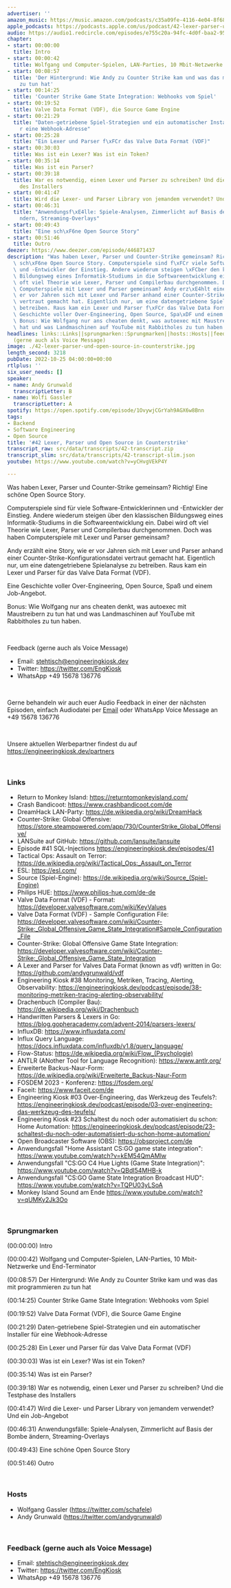 ```yaml
---
advertiser: ''
amazon_music: https://music.amazon.com/podcasts/c35a09fe-4116-4e04-8f68-77d61b112e46/episodes/62f280db-b69f-4fb9-823c-4f59a74c2e05/engineering-kiosk-42-lexer-parser-und-open-source-in-counterstrike
apple_podcasts: https://podcasts.apple.com/us/podcast/42-lexer-parser-und-open-source-in-counterstrike/id1603082924?i=1000583770577&uo=4
audio: https://audio1.redcircle.com/episodes/e755c20a-94fc-4d0f-baa2-95c5486ec18d/stream.mp3
chapter:
- start: 00:00:00
  title: Intro
- start: 00:00:42
  title: Wolfgang und Computer-Spielen, LAN-Parties, 10 Mbit-Netzwerke und End-Terminator
- start: 00:08:57
  title: 'Der Hintergrund: Wie Andy zu Counter Strike kam und was das mit programmieren
    zu tun hat'
- start: 00:14:25
  title: 'Counter Strike Game State Integration: Webhooks vom Spiel'
- start: 00:19:52
  title: Valve Data Format (VDF), die Source Game Engine
- start: 00:21:29
  title: "Daten-getriebene Spiel-Strategien und ein automatischer Installer f\xFC\
    r eine Webhook-Adresse"
- start: 00:25:28
  title: "Ein Lexer und Parser f\xFCr das Valve Data Format (VDF)"
- start: 00:30:03
  title: Was ist ein Lexer? Was ist ein Token?
- start: 00:35:14
  title: Was ist ein Parser?
- start: 00:39:18
  title: War es notwendig, einen Lexer und Parser zu schreiben? Und die Testphase
    des Installers
- start: 00:41:47
  title: Wird die Lexer- und Parser Library von jemandem verwendet? Und ein Job-Angebot
- start: 00:46:31
  title: "Anwendungsf\xE4lle: Spiele-Analysen, Zimmerlicht auf Basis der Bombe \xE4\
    ndern, Streaming-Overlays"
- start: 00:49:43
  title: "Eine sch\xF6ne Open Source Story"
- start: 00:51:46
  title: Outro
deezer: https://www.deezer.com/episode/446871437
description: "Was haben Lexer, Parser und Counter-Strike gemeinsam? Richtig! Eine\
  \ sch\xF6ne Open Source Story. Computerspiele sind f\xFCr viele Software-Entwicklerinnen\
  \ und -Entwickler der Einstieg. Andere wiederum steigen \xFCber den klassischen\
  \ Bildungsweg eines Informatik-Studiums in die Softwareentwicklung ein. Dabei wird\
  \ oft viel Theorie wie Lexer, Parser und Compilerbau durchgenommen. Doch was haben\
  \ Computerspiele mit Lexer und Parser gemeinsam? Andy erz\xE4hlt eine Story, wie\
  \ er vor Jahren sich mit Lexer und Parser anhand einer Counter-Strike-Konfigurationsdatei\
  \ vertraut gemacht hat. Eigentlich nur, um eine datengetriebene Spielanalyse zu\
  \ betreiben. Raus kam ein Lexer und Parser f\xFCr das Valve Data Format (VDF). Eine\
  \ Geschichte voller Over-Engineering, Open Source, Spa\xDF und einem Job-Angebot.\
  \ Bonus: Wie Wolfgang nur ans cheaten denkt, was autoexec mit Maustreibern zu tun\
  \ hat und was Landmaschinen auf YouTube mit Rabbitholes zu tun haben."
headlines: links::Links||sprungmarken::Sprungmarken||hosts::Hosts||feedback-gerne-auch-als-voice-message::Feedback
  (gerne auch als Voice Message)
image: ./42-lexer-parser-und-open-source-in-counterstrike.jpg
length_second: 3218
pubDate: 2022-10-25 04:00:00+00:00
rtlplus: ''
six_user_needs: []
speaker:
- name: Andy Grunwald
  transcriptLetter: B
- name: Wolfi Gassler
  transcriptLetter: A
spotify: https://open.spotify.com/episode/1OvywjCGrYah9AGX6w8Bnn
tags:
- Backend
- Software Engineering
- Open Source
title: '#42 Lexer, Parser und Open Source in Counterstrike'
transcript_raw: src/data/transcripts/42-transcript.zip
transcript_slim: src/data/transcripts/42-transcript-slim.json
youtube: https://www.youtube.com/watch?v=yCHvgVEkP4Y

---
```

<p>Was haben Lexer, Parser und Counter-Strike gemeinsam? Richtig! Eine schöne Open Source Story.</p><p>Computerspiele sind für viele Software-Entwicklerinnen und -Entwickler der Einstieg. Andere wiederum steigen über den klassischen Bildungsweg eines Informatik-Studiums in die Softwareentwicklung ein. Dabei wird oft viel Theorie wie Lexer, Parser und Compilerbau durchgenommen. Doch was haben Computerspiele mit Lexer und Parser gemeinsam?</p><p>Andy erzählt eine Story, wie er vor Jahren sich mit Lexer und Parser anhand einer Counter-Strike-Konfigurationsdatei vertraut gemacht hat. Eigentlich nur, um eine datengetriebene Spielanalyse zu betreiben. Raus kam ein Lexer und Parser für das Valve Data Format (VDF).</p><p>Eine Geschichte voller Over-Engineering, Open Source, Spaß und einem Job-Angebot.</p><p>Bonus: Wie Wolfgang nur ans cheaten denkt, was autoexec mit Maustreibern zu tun hat und was Landmaschinen auf YouTube mit Rabbitholes zu tun haben.</p><p><br></p><p>Feedback (gerne auch als Voice Message)</p><ul><li>Email: <a href="mailto:stehtisch@engineeringkiosk.dev" rel="nofollow">stehtisch@engineeringkiosk.dev</a></li><li>Twitter: <a href="https://twitter.com/EngKiosk" rel="nofollow">https://twitter.com/EngKiosk</a></li><li>WhatsApp +49 15678 136776</li></ul><p><br></p><p>Gerne behandeln wir auch euer Audio Feedback in einer der nächsten Episoden, einfach Audiodatei per <a href="https://engineeringkiosk.dev/kontakt/">Email</a> oder WhatsApp Voice Message an +49 15678 136776</p><p><br></p><p>Unsere aktuellen Werbepartner findest du auf <a href="https://engineeringkiosk.dev/partners">https://engineeringkiosk.dev/partners</a></p><p> </p><h3 id="links">Links</h3><ul><li>Return to Monkey Island: <a href="https://returntomonkeyisland.com/" rel="nofollow">https://returntomonkeyisland.com/</a></li><li>Crash Bandicoot: <a href="https://www.crashbandicoot.com/de" rel="nofollow">https://www.crashbandicoot.com/de</a></li><li>DreamHack LAN-Party: <a href="https://de.wikipedia.org/wiki/DreamHack" rel="nofollow">https://de.wikipedia.org/wiki/DreamHack</a></li><li>Counter-Strike: Global Offensive: <a href="https://store.steampowered.com/app/730/CounterStrike_Global_Offensive/" rel="nofollow">https://store.steampowered.com/app/730/CounterStrike_Global_Offensive/</a></li><li>LANSuite auf GitHub: <a href="https://github.com/lansuite/lansuite" rel="nofollow">https://github.com/lansuite/lansuite</a></li><li>Episode #41 SQL-Injections <a href="https://engineeringkiosk.dev/podcast/episode/41-sql-injections-ein-untersch%C3%A4tztes-risiko/?pk_campaign=shownotes">https://engineeringkiosk.dev/episodes/41</a></li><li>Tactical Ops: Assault on Terror: <a href="https://de.wikipedia.org/wiki/Tactical_Ops:_Assault_on_Terror" rel="nofollow">https://de.wikipedia.org/wiki/Tactical_Ops:_Assault_on_Terror</a></li><li>ESL: <a href="https://esl.com/" rel="nofollow">https://esl.com/</a></li><li>Source (Spiel-Engine): <a href="https://de.wikipedia.org/wiki/Source_(Spiel-Engine)" rel="nofollow">https://de.wikipedia.org/wiki/Source_(Spiel-Engine)</a></li><li>Philips HUE: <a href="https://www.philips-hue.com/de-de" rel="nofollow">https://www.philips-hue.com/de-de</a></li><li>Valve Data Format (VDF) - Format: <a href="https://developer.valvesoftware.com/wiki/KeyValues" rel="nofollow">https://developer.valvesoftware.com/wiki/KeyValues</a></li><li>Valve Data Format (VDF) - Sample Configuration File: <a href="https://developer.valvesoftware.com/wiki/Counter-Strike:_Global_Offensive_Game_State_Integration#Sample_Configuration_File" rel="nofollow">https://developer.valvesoftware.com/wiki/Counter-Strike:_Global_Offensive_Game_State_Integration#Sample_Configuration_File</a></li><li>Counter-Strike: Global Offensive Game State Integration: <a href="https://developer.valvesoftware.com/wiki/Counter-Strike:_Global_Offensive_Game_State_Integration" rel="nofollow">https://developer.valvesoftware.com/wiki/Counter-Strike:_Global_Offensive_Game_State_Integration</a></li><li>A Lexer and Parser for Valves Data Format (known as vdf) written in Go: <a href="https://github.com/andygrunwald/vdf" rel="nofollow">https://github.com/andygrunwald/vdf</a></li><li>Engineering Kiosk #38 Monitoring, Metriken, Tracing, Alerting, Observability: <a href="https://engineeringkiosk.dev/podcast/episode/38-monitoring-metriken-tracing-alerting-observability/">https://engineeringkiosk.dev/podcast/episode/38-monitoring-metriken-tracing-alerting-observability/</a></li><li>Drachenbuch (Compiler Bau): <a href="https://de.wikipedia.org/wiki/Drachenbuch" rel="nofollow">https://de.wikipedia.org/wiki/Drachenbuch</a></li><li>Handwritten Parsers &amp; Lexers in Go: <a href="https://blog.gopheracademy.com/advent-2014/parsers-lexers/" rel="nofollow">https://blog.gopheracademy.com/advent-2014/parsers-lexers/</a></li><li>InfluxDB: <a href="https://www.influxdata.com/" rel="nofollow">https://www.influxdata.com/</a></li><li>Influx Query Language: <a href="https://docs.influxdata.com/influxdb/v1.8/query_language/" rel="nofollow">https://docs.influxdata.com/influxdb/v1.8/query_language/</a></li><li>Flow-Status: <a href="https://de.wikipedia.org/wiki/Flow_(Psychologie)" rel="nofollow">https://de.wikipedia.org/wiki/Flow_(Psychologie)</a></li><li>ANTLR (ANother Tool for Language Recognition): <a href="https://www.antlr.org/" rel="nofollow">https://www.antlr.org/</a></li><li>Erweiterte Backus-Naur-Form: <a href="https://de.wikipedia.org/wiki/Erweiterte_Backus-Naur-Form" rel="nofollow">https://de.wikipedia.org/wiki/Erweiterte_Backus-Naur-Form</a></li><li>FOSDEM 2023 - Konferenz: <a href="https://fosdem.org/" rel="nofollow">https://fosdem.org/</a></li><li>Faceit: <a href="https://www.faceit.com/de" rel="nofollow">https://www.faceit.com/de</a></li><li>Engineering Kiosk #03 Over-Engineering, das Werkzeug des Teufels?: <a href="https://engineeringkiosk.dev/podcast/episode/03-over-engineering-das-werkzeug-des-teufels/">https://engineeringkiosk.dev/podcast/episode/03-over-engineering-das-werkzeug-des-teufels/</a></li><li>Engineering Kiosk #23 Schaltest du noch oder automatisiert du schon: Home Automation: <a href="https://engineeringkiosk.dev/podcast/episode/23-schaltest-du-noch-oder-automatisiert-du-schon-home-automation/">https://engineeringkiosk.dev/podcast/episode/23-schaltest-du-noch-oder-automatisiert-du-schon-home-automation/</a></li><li>Open Broadcaster Software (OBS): <a href="https://obsproject.com/de" rel="nofollow">https://obsproject.com/de</a></li><li>Anwendungsfall &#34;Home Assistant CS:GO game state integration&#34;: <a href="https://www.youtube.com/watch?v=kEM54QmAMlw" rel="nofollow">https://www.youtube.com/watch?v=kEM54QmAMlw</a></li><li>Anwendungsfall &#34;CS:GO C4 Hue Lights (Game State Integration)&#34;: <a href="https://www.youtube.com/watch?v=QBdI54MHB-k" rel="nofollow">https://www.youtube.com/watch?v=QBdI54MHB-k</a></li><li>Anwendungsfall &#34;CS:GO Game State Integration Broadcast HUD&#34;: <a href="https://www.youtube.com/watch?v=TQPU03yLSoA" rel="nofollow">https://www.youtube.com/watch?v=TQPU03yLSoA</a></li><li>Monkey Island Sound am Ende <a href="https://www.youtube.com/watch?v=qUMKy2Jk3Oo" rel="nofollow">https://www.youtube.com/watch?v=qUMKy2Jk3Oo</a> </li></ul><p><br></p><h3 id="sprungmarken">Sprungmarken</h3><p>(00:00:00) Intro</p><p>(00:00:42) Wolfgang und Computer-Spielen, LAN-Parties, 10 Mbit-Netzwerke und End-Terminator</p><p>(00:08:57) Der Hintergrund: Wie Andy zu Counter Strike kam und was das mit programmieren zu tun hat</p><p>(00:14:25) Counter Strike Game State Integration: Webhooks vom Spiel</p><p>(00:19:52) Valve Data Format (VDF), die Source Game Engine</p><p>(00:21:29) Daten-getriebene Spiel-Strategien und ein automatischer Installer für eine Webhook-Adresse</p><p>(00:25:28) Ein Lexer und Parser für das Valve Data Format (VDF)</p><p>(00:30:03) Was ist ein Lexer? Was ist ein Token?</p><p>(00:35:14) Was ist ein Parser?</p><p>(00:39:18) War es notwendig, einen Lexer und Parser zu schreiben? Und die Testphase des Installers</p><p>(00:41:47) Wird die Lexer- und Parser Library von jemandem verwendet? Und ein Job-Angebot</p><p>(00:46:31) Anwendungsfälle: Spiele-Analysen, Zimmerlicht auf Basis der Bombe ändern, Streaming-Overlays</p><p>(00:49:43) Eine schöne Open Source Story</p><p>(00:51:46) Outro</p><p><br></p><h3 id="hosts">Hosts</h3><ul><li>Wolfgang Gassler (<a href="https://twitter.com/schafele" rel="nofollow">https://twitter.com/schafele</a>)</li><li>Andy Grunwald (<a href="https://twitter.com/andygrunwald" rel="nofollow">https://twitter.com/andygrunwald</a>)</li></ul><p><br></p><h3 id="feedback-gerne-auch-als-voice-message">Feedback (gerne auch als Voice Message)</h3><ul><li>Email: <a href="mailto:stehtisch@engineeringkiosk.dev" rel="nofollow">stehtisch@engineeringkiosk.dev</a></li><li>Twitter: <a href="https://twitter.com/EngKiosk" rel="nofollow">https://twitter.com/EngKiosk</a></li><li>WhatsApp +49 15678 136776</li></ul>